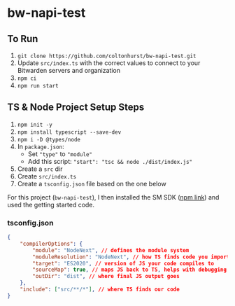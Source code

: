# bw-napi-test

## To Run

1. `git clone https://github.com/coltonhurst/bw-napi-test.git`
2. Update `src/index.ts` with the correct values to connect to your Bitwarden servers and organization
2. `npm ci`
3. `npm run start`

## TS & Node Project Setup Steps

1. `npm init -y`
2. `npm install typescript --save-dev`
3. `npm i -D @types/node`
4. In `package.json`:
    - Set `"type"` to `"module"`
    - Add this script: `"start": "tsc && node ./dist/index.js"`
5. Create a `src` dir
6. Create `src/index.ts`
7. Create a `tsconfig.json` file based on the one below

For this project (`bw-napi-test`), I then installed the SM SDK ([npm link](https://www.npmjs.com/package/@bitwarden/sdk-napi)) and used the getting started code.

### tsconfig.json

```json
{
    "compilerOptions": {
        "module": "NodeNext", // defines the module system
        "moduleResolution": "NodeNext", // how TS finds code you import
        "target": "ES2020", // version of JS your code compiles to
        "sourceMap": true, // maps JS back to TS, helps with debugging
        "outDir": "dist", // where final JS output goes
    },
    "include": ["src/**/*"], // where TS finds our code
}
```
